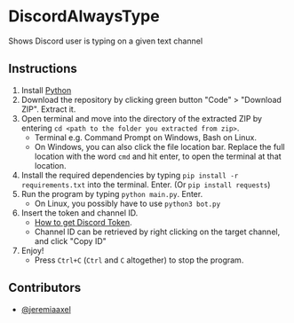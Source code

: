 # DiscordAlwaysType
Shows Discord user is typing on a given text channel

## Instructions
1. Install [Python](https://www.python.org/downloads/)
2. Download the repository by clicking green button "Code" > "Download ZIP". Extract it.
3. Open terminal and move into the directory of the extracted ZIP by entering `cd <path to the folder you extracted from zip>`.
    - Terminal e.g. Command Prompt on Windows, Bash on Linux.
    - On Windows, you can also click the file location bar. Replace the full location with the word `cmd` and hit enter, to open the terminal at that location.
4. Install the required dependencies by typing `pip install -r requirements.txt` into the terminal. Enter. (Or `pip install requests`)
5. Run the program by typing `python main.py`. Enter.
    - On Linux, you possibly have to use `python3 bot.py`
6. Insert the token and channel ID. 
    - [How to get Discord Token](https://linuxhint.com/get-discord-token/).
    - Channel ID can be retrieved by right clicking on the target channel, and click "Copy ID"
7. Enjoy! 
    - Press `Ctrl+C` (`Ctrl` and `C` altogether) to stop the program.



## Contributors
- [\@jeremiaaxel](https://github.com/jeremiaaxel)
